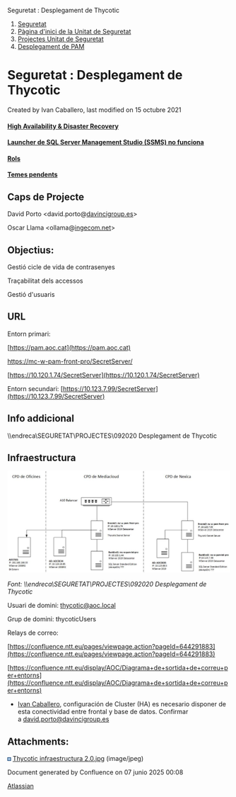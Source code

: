 Seguretat : Desplegament de Thycotic  

1.  [Seguretat](index.md)
2.  [Pàgina d'inici de la Unitat de Seguretat](15368362.md)
3.  [Projectes Unitat de Seguretat](Projectes-Unitat-de-Seguretat_41517821.md)
4.  [Desplegament de PAM](Desplegament-de-PAM_41517823.md)

Seguretat : Desplegament de Thycotic
====================================

Created by Ivan Caballero, last modified on 15 octubre 2021

#### [High Availability & Disaster Recovery](41521811.md)

#### [Launcher de SQL Server Management Studio (SSMS) no funciona](41524078.md)

#### [Rols](Rols_41523150.md)

#### [Temes pendents](Temes-pendents_41521859.md)

Caps de Projecte
----------------

David Porto <david.porto@[davincigroup.es](http://davincigroup.es)\>

Oscar Llama <ollama@[ingecom.net](http://ingecom.net)\>

  

Objectius:
----------

Gestió cicle de vida de contrasenyes

Traçabilitat dels accessos

Gestió d'usuaris

  

URL
---

Entorn primari: 

[https://pam.aoc.cat](https://pam.aoc.cat)

[https://mc-w-pam-front-pro/SecretServer/](https://mc-w-pam-front-pro/SecretServer/)

[https://10.120.1.74/SecretServer](https://10.120.1.74/SecretServer)

Entorn secundari: [https://10.123.7.99/SecretServer](https://10.123.7.99/SecretServer)

  

Info addicional
---------------

\\\\endreca\\SEGURETAT\\PROJECTES\\092020 Desplegament de Thycotic

  

  

Infraestructura
---------------

  

![](attachments/41520443/61931893.jpg)

  

_Font: \\\\endreca\\SEGURETAT\\PROJECTES\\092020 Desplegament de Thycotic_

  

Usuari de domini: [thycotic@aoc.local](mailto:thycotic@aoc.local)

Grup de domini: thycoticUsers

Relays de correo:

[https://confluence.ntt.eu/pages/viewpage.action?pageId=644291883](https://confluence.ntt.eu/pages/viewpage.action?pageId=644291883)

[https://confluence.ntt.eu/display/AOC/Diagrama+de+sortida+de+correu+per+entorns](https://confluence.ntt.eu/display/AOC/Diagrama+de+sortida+de+correu+per+entorns)

  

*   [Ivan Caballero](https://confluence.aoc.cat/display/~icaballero), configuración de Cluster (HA) es necesario disponer de esta conectividad entre frontal y base de datos. Confirmar a [david.porto@davincigroup.es](mailto:david.porto@davincigroup.es)
    
      
    

Attachments:
------------

![](images/icons/bullet_blue.gif) [Thycotic infraestructura 2.0.jpg](attachments/41520443/61931893.jpg) (image/jpeg)  

Document generated by Confluence on 07 junio 2025 00:08

[Atlassian](http://www.atlassian.com/)
